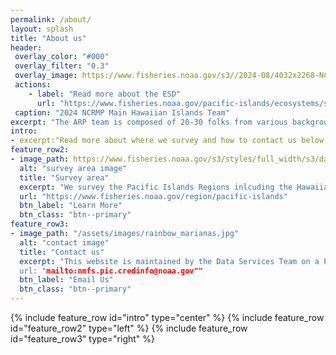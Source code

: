 ```yaml
---
permalink: /about/
layout: splash
title: "About us"
header: 
 overlay_color: "#000"
 overlay_filter: "0.3"
 overlay_image: https://www.fisheries.noaa.gov/s3//2024-08/4032x2268-NCRMP-crew-Hawaii-Fisheries-PIFSC.jpg
 actions:
    - label: "Read more about the ESD"
      url: "https://www.fisheries.noaa.gov/pacific-islands/ecosystems/surveying-vast-pacific-ocean"
 caption: "2024 NCRMP Main Hawaiian Islands Team"
excerpt: "The ARP team is composed of 20-30 folks from various backgrounds, divided into technicians, coordinators, analysts, lead scientists, project managers, operations, and data managers/app developers."
intro:  
- excerpt:"Read more about where we survey and how to contact us below."
feature_row2:
- image_path: https://www.fisheries.noaa.gov/s3/styles/full_width/s3/dam-migration/pifsc.png?itok=SmTJPyV8
  alt: "survey area image"
  title: "Survey area"
  excerpt: "We survey the Pacific Islands Regions inlcuding the Hawaiian Archipelago, the Mariana Archipelago, American Samoa, and Pacific Remote Island Areas.  We conduct multidisciplinary research and monitoring of shallow-water coral reef ecosystems with some of our datastreams starting as early as 2013. Projects include: the National Coral Reef Monitoring Program (NCRMP), Land-based sources of polllution (LBSP), and more. Because humans are a key part of the ecosystem, the PIFSC science center's research outside of our program includes the social, cultural, and economic aspects of fishery and resource management decisions."
  url: "https://www.fisheries.noaa.gov/region/pacific-islands"
  btn_label: "Learn More"
  btn_class: "btn--primary"
feature_row3:
- image_path: "/assets/images/rainbow_marianas.jpg"
  alt: "contact image"
  title: "Contact us"
  excerpt: "This website is maintained by the Data Services Team on a PIFSC github repository using minimal-mistakes jekyll theme.
  url: "mailto:nmfs.pic.credinfo@noaa.gov""
  btn_label: "Email Us"
  btn_class: "btn--primary"
---
```

{% include feature_row id="intro" type="center" %}
{% include feature_row id="feature_row2" type="left" %}
{% include feature_row id="feature_row3" type="right" %}